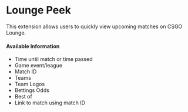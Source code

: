 # Lounge Peek

This extension allows users to quickly view upcoming matches on CSGO Lounge.

#### Available Information
- Time until match or time passed
- Game event/league
- Match ID
- Teams
- Team Logos
- Bettings Odds
- Best of
- Link to match using match ID
